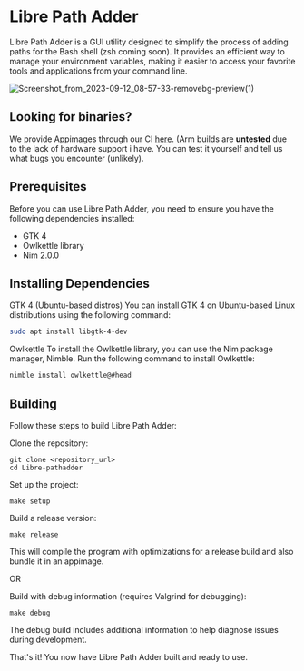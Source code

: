 # Libre Path Adder

Libre Path Adder is a GUI utility designed to simplify the process of adding paths for the Bash shell (zsh coming soon). It provides an efficient way to manage your environment variables, making it easier to access your favorite tools and applications from your command line.

![Screenshot_from_2023-09-12_08-57-33-removebg-preview(1)](https://github.com/FaisalAhmedAlghamdi/libre-pathadder/assets/142179718/855cc18e-15f8-40c8-9162-59feb7925113)

## Looking for binaries?
We provide Appimages through our CI [here](https://github.com/FaisalAhmedAlghamdi/libre-pathadder/releases). (Arm builds are **untested** due to the lack of hardware support i have. You can test it yourself and tell us what bugs you encounter (unlikely).


## Prerequisites
Before you can use Libre Path Adder, you need to ensure you have the following dependencies installed:
- GTK 4
- Owlkettle library
- Nim 2.0.0
## Installing Dependencies
GTK 4 (Ubuntu-based distros)
You can install GTK 4 on Ubuntu-based Linux distributions using the following command:
```bash
sudo apt install libgtk-4-dev
```
Owlkettle
To install the Owlkettle library, you can use the Nim package manager, Nimble. Run the following command to install Owlkettle:
```bash
nimble install owlkettle@#head
```

## Building
Follow these steps to build Libre Path Adder:

Clone the repository:
```
git clone <repository_url>
cd Libre-pathadder
```
Set up the project:
```
make setup
```
Build a release version:
```
make release
```
This will compile the program with optimizations for a release build and also bundle it in an appimage.

OR

Build with debug information (requires Valgrind for debugging):
```
make debug
```
The debug build includes additional information to help diagnose issues during development.

That's it! You now have Libre Path Adder built and ready to use.
